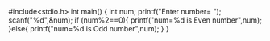 #include<stdio.h>
int main()
{
	int num;
	printf("Enter number= ");
	scanf("%d",&num);
	if (num%2==0){
		printf("num=%d is Even number",num);
	}else{
		printf("num=%d is Odd number",num);
	}
}


